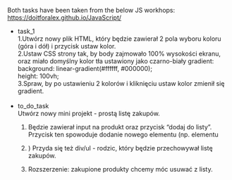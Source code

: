Both tasks have been taken from the below JS workhops:
<br>
https://doitforalex.github.io/JavaScript/
<br>
<ul>
  <li>task_1</li>
      1.Utwórz nowy plik HTML, który będzie zawierał 2 pola wyboru koloru (góra i dół) i przycisk ustaw kolor. <br>
      2.Ustaw CSS strony tak, by body zajmowało 100% wysokości ekranu, oraz miało domyślny kolor tła ustawiony jako czarno-biały                   gradient: <br>
          background: linear-gradient(#ffffff, #000000); <br>
          height: 100vh; <br>
      3.Spraw, by po ustawieniu 2 kolorów i kliknięciu ustaw kolor zmienił się gradient.<br><br>
  <li>to_do_task</li>
  Utwórz nowy mini projekt - prostą listę zakupów.

   1. Będzie zawierał input na produkt oraz przycisk “dodaj do listy”. Przycisk ten spowoduje dodanie nowego elementu (np. elementu <li>)
      Przyda się też div/ul - rodzic, który będzie przechowywał listę zakupów. <br>

   2. Rozszerzenie: zakupione produkty chcemy móc usuwać z listy. <br>
  </ul>
